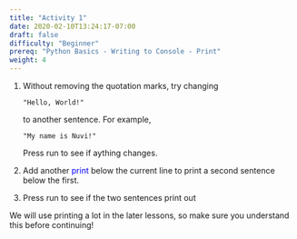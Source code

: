 ```yaml
---
title: "Activity 1"
date: 2020-02-10T13:24:17-07:00
draft: false
difficulty: "Beginner"
prereq: "Python Basics - Writing to Console - Print"
weight: 4
---
```


1. Without removing the quotation marks, try changing 
    ```
    "Hello, World!"
    ```
    to another sentence. For example, 

    ```
    "My name is Nuvi!"
    ```

    Press run to see if aything changes. 

2. Add another <font color="blue">print</font> below the current line to print a second sentence below the first. 

3. Press run to see if the two sentences print out

We will use printing a lot in the later lessons, so make sure you understand this before continuing! 
